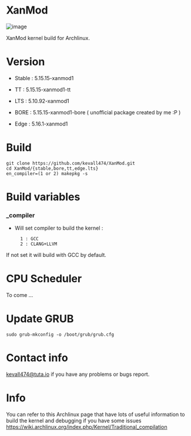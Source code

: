 # XanMod

![image](https://user-images.githubusercontent.com/68618182/124551127-b059b480-ddff-11eb-97af-9664740c4829.png)

XanMod kernel build for Archlinux.

# Version


- Stable : 5.15.15-xanmod1

- TT : 5.15.15-xanmod1-tt

- LTS : 5.10.92-xanmod1

- BORE : 5.15.15-xanmod1-bore ( unofficial package created by me :P )

- Edge : 5.16.1-xanmod1

# Build

    git clone https://github.com/kevall474/XanMod.git
    cd XanMod/{stable,bore,tt,edge.lts}
    en_compiler=(1 or 2) makepkg -s

# Build variables

### _compiler

- Will set compiler to build the kernel :

        1 : GCC
        2 : CLANG+LLVM

If not set it will build with GCC by default.

# CPU Scheduler

To come ...

# Update GRUB

    sudo grub-mkconfig -o /boot/grub/grub.cfg

# Contact info

kevall474@tuta.io if you have any problems or bugs report.

# Info

You can refer to this Archlinux page that have lots of useful information to build the kernel and debugging if you have some issues https://wiki.archlinux.org/index.php/Kernel/Traditional_compilation
